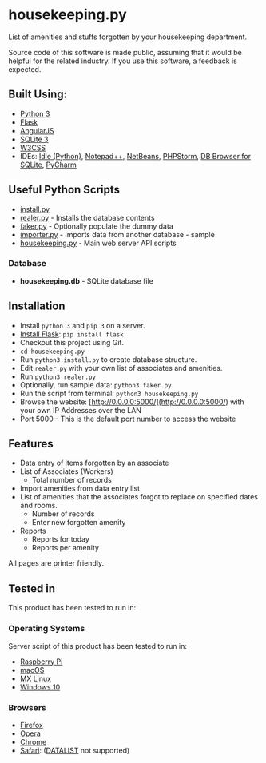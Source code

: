 # housekeeping.py

List of amenities and stuffs forgotten by your housekeeping department.

Source code of this software is made public, assuming that it would be helpful for the related industry.
If you use this software, a feedback is expected.


## Built Using:

* [Python 3](https://www.python.org/downloads/)
* [Flask](https://palletsprojects.com/p/flask/)
* [AngularJS](https://angularjs.org/)
* [SQLite 3](https://www.sqlite.org/)
* [W3CSS](https://www.w3schools.com/w3css/)
* IDEs: [Idle (Python)](https://www.python.org/downloads/), [Notepad++](https://notepad-plus-plus.org), [NetBeans](https://netbeans.org), [PHPStorm](https://www.jetbrains.com/?from=anytizer), [DB Browser for SQLite](https://sqlitebrowser.org), [PyCharm](https://www.jetbrains.com/pycharm/)


## Useful Python Scripts

* [install.py](install.py)
* [realer.py](realer.py) - Installs the database contents
* [faker.py](faker.py) - Optionally populate the dummy data
* [importer.py](importer.py) - Imports data from another database - sample
* [housekeeping.py](housekeeping.py) - Main web server API scripts


### Database

* **housekeeping.db** - SQLite database file


## Installation

* Install `python 3` and `pip 3` on a server.
* [Install Flask](https://flask.palletsprojects.com/en/1.1.x/installation/): `pip install flask`
* Checkout this project using Git.
* `cd housekeeping.py`
* Run `python3 install.py` to create database structure.
* Edit `realer.py` with your own list of associates and amenities.
* Run `python3 realer.py`
* Optionally, run sample data: `python3 faker.py`
* Run the script from terminal: `python3 housekeeping.py`
* Browse the website: [http://0.0.0.0:5000/](http://0.0.0.0:5000/) with your own IP Addresses over the LAN
* Port 5000 - This is the default port number to access the website


## Features

* Data entry of  items forgotten by an associate
* List of Associates (Workers)
  - Total number of records
* Import amenities from data entry list
* List of amenities that the associates forgot to replace on specified dates and rooms.
  - Number of records
  - Enter new forgotten amenity
* Reports
  - Reports for today
  - Reports per amenity

All pages are printer friendly.

 
## Tested in

This product has been tested to run in:


### Operating Systems

Server script of this product has been tested to run in:

* [Raspberry Pi](https://www.raspberrypi.org)
* [macOS](https://en.wikipedia.org/wiki/MacOS)
* [MX Linux](https://mxlinux.org)
* [Windows 10](https://www.microsoft.com/en-ca/windows/get-windows-10)


### Browsers

* [Firefox](https://www.mozilla.org/en-CA/firefox/new/)
* [Opera](https://www.opera.com/download)
* [Chrome](https://www.google.com/chrome/)
* [Safari](https://support.apple.com/downloads/safari): ([DATALIST](https://developer.mozilla.org/en-US/docs/Web/HTML/Element/datalist) not supported)
